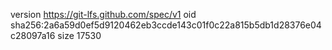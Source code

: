 version https://git-lfs.github.com/spec/v1
oid sha256:2a6a59d0ef5d9120462eb3ccde143c01f0c22a815b5db1d28376e04c28097a16
size 17530
